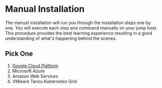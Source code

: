 # Manual Installation

The manual installation will run you through the installation steps one by one. You will execute each step and command manually on your jump host. This procedure provides the best learning experience resulting in a good understanding of what's happening behind the scenes.

## Pick One

1. [Google Cloud Platform](./gcp)
2. Microsoft Azure
3. Amazon Web Services
4. VMware Tanzu Kubernetes Grid
